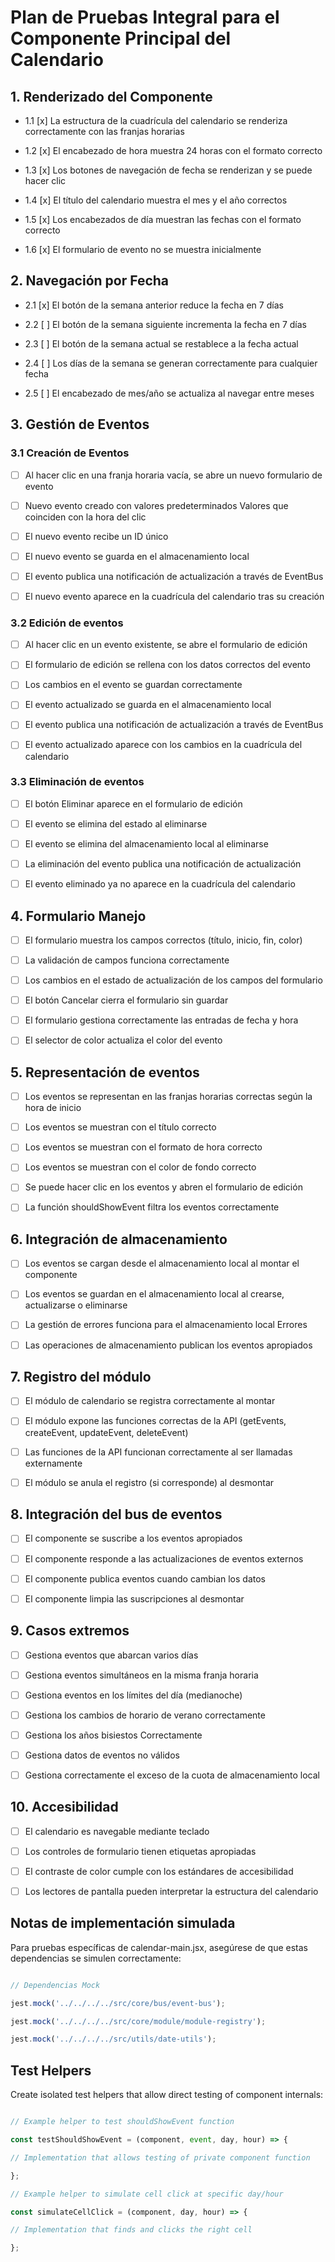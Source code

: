 # Plan de Pruebas Integral para el Componente Principal del Calendario

## 1. Renderizado del Componente

- 1.1 [x] La estructura de la cuadrícula del calendario se renderiza correctamente con las franjas horarias

- 1.2 [x] El encabezado de hora muestra 24 horas con el formato correcto

- 1.3 [x] Los botones de navegación de fecha se renderizan y se puede hacer clic

- 1.4 [x] El título del calendario muestra el mes y el año correctos

- 1.5 [x] Los encabezados de día muestran las fechas con el formato correcto

- 1.6 [x] El formulario de evento no se muestra inicialmente

## 2. Navegación por Fecha

- 2.1 [x] El botón de la semana anterior reduce la fecha en 7 días

- 2.2 [ ] El botón de la semana siguiente incrementa la fecha en 7 días

- 2.3 [ ] El botón de la semana actual se restablece a la fecha actual

- 2.4 [ ] Los días de la semana se generan correctamente para cualquier fecha

- 2.5 [ ] El encabezado de mes/año se actualiza al navegar entre meses

## 3. Gestión de Eventos

### 3.1 Creación de Eventos

- [ ] Al hacer clic en una franja horaria vacía, se abre un nuevo formulario de evento

- [ ] Nuevo evento creado con valores predeterminados Valores que coinciden con la hora del clic

- [ ] El nuevo evento recibe un ID único

- [ ] El nuevo evento se guarda en el almacenamiento local

- [ ] El evento publica una notificación de actualización a través de EventBus

- [ ] El nuevo evento aparece en la cuadrícula del calendario tras su creación

### 3.2 Edición de eventos

- [ ] Al hacer clic en un evento existente, se abre el formulario de edición

- [ ] El formulario de edición se rellena con los datos correctos del evento

- [ ] Los cambios en el evento se guardan correctamente

- [ ] El evento actualizado se guarda en el almacenamiento local

- [ ] El evento publica una notificación de actualización a través de EventBus

- [ ] El evento actualizado aparece con los cambios en la cuadrícula del calendario

### 3.3 Eliminación de eventos

- [ ] El botón Eliminar aparece en el formulario de edición

- [ ] El evento se elimina del estado al eliminarse

- [ ] El evento se elimina del almacenamiento local al eliminarse

- [ ] La eliminación del evento publica una notificación de actualización

- [ ] El evento eliminado ya no aparece en la cuadrícula del calendario

## 4. Formulario Manejo

- [ ] El formulario muestra los campos correctos (título, inicio, fin, color)

- [ ] La validación de campos funciona correctamente

- [ ] Los cambios en el estado de actualización de los campos del formulario

- [ ] El botón Cancelar cierra el formulario sin guardar

- [ ] El formulario gestiona correctamente las entradas de fecha y hora

- [ ] El selector de color actualiza el color del evento

## 5. Representación de eventos

- [ ] Los eventos se representan en las franjas horarias correctas según la hora de inicio

- [ ] Los eventos se muestran con el título correcto

- [ ] Los eventos se muestran con el formato de hora correcto

- [ ] Los eventos se muestran con el color de fondo correcto

- [ ] Se puede hacer clic en los eventos y abren el formulario de edición

- [ ] La función shouldShowEvent filtra los eventos correctamente

## 6. Integración de almacenamiento

- [ ] Los eventos se cargan desde el almacenamiento local al montar el componente

- [ ] Los eventos se guardan en el almacenamiento local al crearse, actualizarse o eliminarse

- [ ] La gestión de errores funciona para el almacenamiento local Errores

- [ ] Las operaciones de almacenamiento publican los eventos apropiados

## 7. Registro del módulo

- [ ] El módulo de calendario se registra correctamente al montar

- [ ] El módulo expone las funciones correctas de la API (getEvents, createEvent, updateEvent, deleteEvent)

- [ ] Las funciones de la API funcionan correctamente al ser llamadas externamente

- [ ] El módulo se anula el registro (si corresponde) al desmontar

## 8. Integración del bus de eventos

- [ ] El componente se suscribe a los eventos apropiados

- [ ] El componente responde a las actualizaciones de eventos externos

- [ ] El componente publica eventos cuando cambian los datos

- [ ] El componente limpia las suscripciones al desmontar

## 9. Casos extremos

- [ ] Gestiona eventos que abarcan varios días

- [ ] Gestiona eventos simultáneos en la misma franja horaria

- [ ] Gestiona eventos en los límites del día (medianoche)

- [ ] Gestiona los cambios de horario de verano correctamente

- [ ] Gestiona los años bisiestos Correctamente

- [ ] Gestiona datos de eventos no válidos

- [ ] Gestiona correctamente el exceso de la cuota de almacenamiento local

## 10. Accesibilidad

- [ ] El calendario es navegable mediante teclado

- [ ] Los controles de formulario tienen etiquetas apropiadas

- [ ] El contraste de color cumple con los estándares de accesibilidad

- [ ] Los lectores de pantalla pueden interpretar la estructura del calendario

## Notas de implementación simulada

Para pruebas específicas de calendar-main.jsx, asegúrese de que estas dependencias se simulen correctamente:
```javascript

// Dependencias Mock

jest.mock('../../../../src/core/bus/event-bus');

jest.mock('../../../../src/core/module/module-registry');

jest.mock('../../../../src/utils/date-utils');

```

## Test Helpers

Create isolated test helpers that allow direct testing of component internals:

```javascript

// Example helper to test shouldShowEvent function

const testShouldShowEvent = (component, event, day, hour) => {

// Implementation that allows testing of private component function

};

// Example helper to simulate cell click at specific day/hour

const simulateCellClick = (component, day, hour) => {

// Implementation that finds and clicks the right cell

};

```